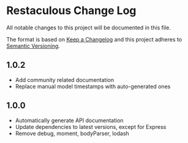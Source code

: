 # Restaculous Change Log

All notable changes to this project will be documented in this file.

The format is based on [Keep a Changelog](http://keepachangelog.com/) and this project adheres to [Semantic Versioning](http://semver.org/).

## 1.0.2
- Add community related documentation
- Replace manual model timestamps with auto-generated ones

## 1.0.0

- Automatically generate API documentation
- Update dependencies to latest versions, except for Express
- Remove debug, moment, bodyParser, lodash
